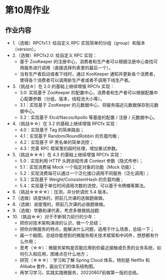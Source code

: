 # 第10周作业

## 作业内容

- 1.（选做）RPCfx1.1: 给自定义 RPC 实现简单的分组（group）和版本（version）。
- 2.（选做）RPCfx2.0: 给自定义 RPC 实现：
  - 基于 ZooKeeper 的注册中心，消费者和生产者可以根据注册中心查找可用服务进行调用（直接选择列表里的最后一个）。
  - 当有生产者启动或者下线时，通过 KooKeeper 通知并更新各个消费者，使得各个消费者可以调用新生产者或者不调用下线生产者。
- 3.（挑战☆）在 2.0 的基础上继续增强 RPCfx 实现：
  - 3.0: 实现基于 ZooKeeper 的配置中心，消费者和生产者可以根据配置中心配置参数（分组，版本，线程池大小等）。
  - 3.1：实现基于 ZooKeeper 的元数据中心，将服务描述元数据保存到元数据中心。
  - 3.2：实现基于 Etcd/Nacos/Apollo 等基座的配置 / 注册 / 元数据中心。
- 4.（挑战☆☆）在 3.2 的基础上继续增强 RPCfx 实现：
  - 4.0：实现基于 Tag 的简单路由；
  - 4.1：实现基于 Random/RoundRobbin 的负载均衡 ;
  - 4.2：实现基于 IP 黑名单的简单流控；
  - 4.3：完善 RPC 框架里的超时处理，增加重试参数。
- 5.（挑战☆☆☆）在 4.3 的基础上继续增强 RPCfx 实现：
  - 5.0：实现利用 HTTP 头跨进程传递 Context 参数（隐式传参）；
  - 5.1：实现消费端 Mock 一个指定对象的功能（Mock 功能）；
  - 5.2：实现消费端可以通过一个泛化接口调用不同服务（泛化调用）；
  - 5.3：实现基于 Weight/ConsistentHash 的负载均衡 ;
  - 5.4：实现基于单位时间调用次数的流控，可以基于令牌桶等算法。 
- 6.（挑战☆☆☆☆）：压测，并分析调优 5.4 版本。
- 7.（选做）进度快的，把前几次课的选做题做做。
- 8.（选做）进度慢的，把前几次课的必做题做做。
- 9.（选做）学霸和课代表，考虑多做做挑战题:
- 10.（挑战☆☆）对于不断努力前行的少年：
  - 把你对技术架构演进的认识，做一个总结；
  - 把你对微服务的特点，能解决什么问题，适用于什么场景，总结一下；
  - 画一个脑图，总结你能想到的微服务相关技术框架和中间件，想想都有什么作用；
  - 思考（☆☆）：微服务架构是否能应用到你最近接触或负责的业务系统，如何引入和应用，困难点在什么地方；
  - 研究（☆☆☆）：学习和了解 Spring Cloud 体系，特别是 Netflix 和 Alibaba 套件，画出它们的体系结构图。
  - 再学习学习，实践实践微服务，20220807前做第一版的总结。